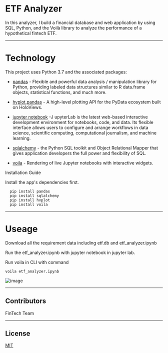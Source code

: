 # ETF Analyzer
In this analyzer, I build a financial database and web application by using SQL, Python, and the Voilà library to analyze the performance of a hypothetical fintech ETF.

---
# Technology

This project uses Python 3.7 and the associated packages:

* [pandas](https://github.com/pandas-dev/pandas) - Flexible and powerful data analysis / manipulation library for Python, providing labeled data structures similar to R data.frame objects, statistical functions, and much more.

* [hvplot.pandas](https://pypi.org/project/hvplot/) - A high-level plotting API for the PyData ecosystem built on HoloViews.

* [jupyter notebook](https://jupyter.org/) -J upyterLab is the latest web-based interactive development environment for notebooks, code, and data. Its flexible interface allows users to configure and arrange workflows in data science, scientific computing, computational journalism, and machine learning.

* [sqlalchemy](https://www.sqlalchemy.org/) - the Python SQL toolkit and Object Relational Mapper that gives application developers the full power and flexibility of SQL.

* [voila](https://pypi.org/project/voila/) - Rendering of live Jupyter notebooks with interactive widgets.

Installation Guide

Install the app's dependencies first.

```
  pip install pandas
  pip install sqlalchemy
  pip install hvplot
  pip install voila
```
---

# Useage

Download all the requirement data including etf.db and etf_analyzer.ipynb

Run the etf_analyzer.ipynb with jupyter notebook in jupyter lab.

Run voila in CLI with command
```
voila etf_analyzer.ipynb
```
![image](Voila.gif)

---

## Contributors
FinTech Team


---

## License

[MIT](https://choosealicense.com/licenses/mit/)